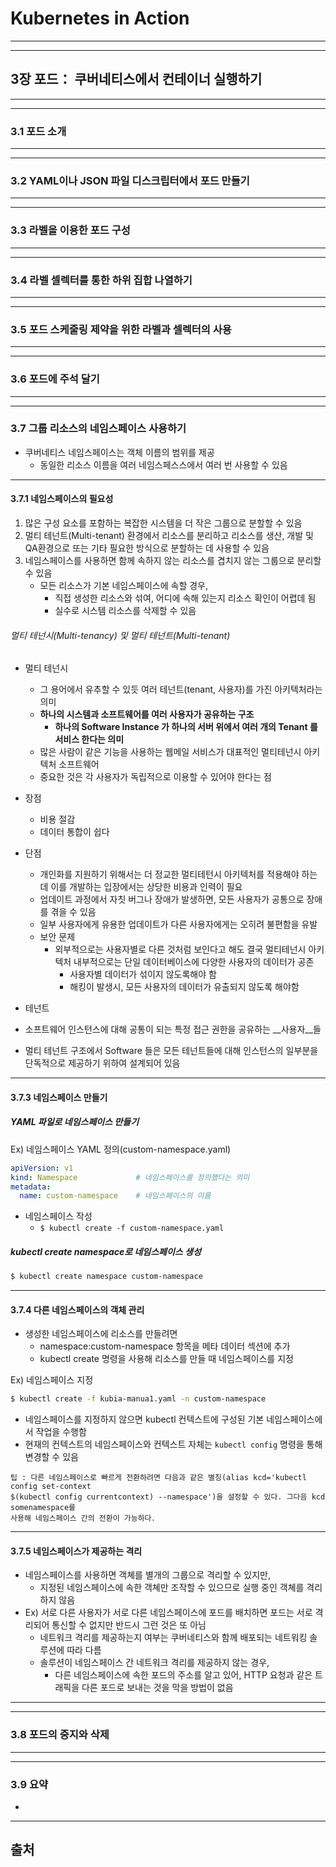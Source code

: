 # Kubernetes in Action

---
---
## 3장 포드： 쿠버네티스에서 컨테이너 실행하기

---
---
### 3.1 포드 소개

---
---
### 3.2 YAML이나 JSON 파일 디스크립터에서 포드 만들기

---
---
### 3.3 라벨을 이용한 포드 구성

---
---
### 3.4 라벨 셀렉터를 통한 하위 집합 나열하기

---
---
### 3.5 포드 스케줄링 제약을 위한 라벨과 셀렉터의 사용

---
---
### 3.6 포드에 주석 달기

---
---
### 3.7 그룹 리소스의 네임스페이스 사용하기
* 쿠버네티스 네임스페이스는 객체 이름의 범위를 제공
	- 동일한 리소스 이름을 여러 네임스페스스에서 여러 번 사용할 수 있음
	
	
---
#### 3.7.1 네임스페이스의 필요성
1. 많은 구성 요소를 포함하는 복잡한 시스템을 더 작은 그룹으로 분할할 수 있음
2. 멀티 테넌트(Multi-tenant) 환경에서 리소스를 분리하고 리소스를 생산, 개발 및 QA환경으로 또는 기타 필요한 방식으로 분할하는 데 사용할 수 있음
3. 네임스페이스를 사용하면 함께 속하지 않는 리소스를 겹치지 않는 그룹으로 분리할 수 있음
	- 모든 리소스가 기본 네임스페이스에 속할 경우, 
		+ 직접 생성한 리소스와 섞여, 어디에 속해 있는지 리소스 확인이 어렵데 됨
		+ 실수로 시스템 리소스를 삭제할 수 있음

###### 멀티 테넌시(Multi-tenancy) 및 멀티 테넌트(Multi-tenant)
* 멀티 테넌시
  - 그 용어에서 유추할 수 있듯 여러 테넌트(tenant, 사용자)를 가진 아키텍처라는 의미
  - __하나의 시스템과 소프트웨어를 여러 사용자가 공유하는 구조__
	+ __하나의 Software Instance 가 하나의 서버 위에서 여러 개의 Tenant 를 서비스 한다는 의미__
  - 많은 사람이 같은 기능을 사용하는 웹메일 서비스가 대표적인 멀티테넌시 아키텍처 소프트웨어
  - 중요한 것은 각 사용자가 독립적으로 이용할 수 있어야 한다는 점

* 장점
  - 비용 절감
  - 데이터 통합이 쉽다

* 단점
  - 개인화를 지원하기 위해서는 더 정교한 멀티테턴시 아키텍처를 적용해야 하는데 이를 개발하는 입장에서는 상당한 비용과 인력이 필요
  - 업데이트 과정에서 자칫 버그나 장애가 발생하면, 모든 사용자가 공통으로 장애를 겪을 수 있음 
  - 일부 사용자에게 유용한 업데이트가 다른 사용자에게는 오히려 불편함을 유발
  - 보안 문제
    + 외부적으로는 사용자별로 다른 것처럼 보인다고 해도 결국 멀티테넌시 아키텍처 내부적으로는 단일 데이터베이스에 다양한 사용자의 데이터가 공존
       * 사용자별 데이터가 섞이지 않도록해야 함
       * 해킹이 발생시, 모든 사용자의 데이터가 유출되지 않도록 해야함
*  테넌트
  - 소프트웨어 인스턴스에 대해 공통이 되는 특정 접근 권한을 공유하는 __사용자__들
  
* 멀티 테넌트 구조에서 Software 들은 모든 테넌트들에 대해 인스턴스의 일부분을 단독적으로 제공하기 위하여 설계되어 있음

---
#### 3.7.3 네임스페이스 만들기

##### YAML 파일로 네임스페이스 만들기
Ex) 네임스페이스 YAML 정의(custom-namespace.yaml)
```yaml
apiVersion: v1
kind: Namespace				# 네임스페이스를 정의했다는 의미
metadata:
  name: custom-namespace	# 네임스페이스의 이름
```
* 네임스페이스 작성
	- `$ kubectl create -f custom-namespace.yaml`

##### kubectl create namespace로 네임스페이스 생성
```bash
$ kubectl create namespace custom-namespace
```

---
#### 3.7.4 다른 네임스페이스의 객체 관리
* 생성한 네임스페이스에 리소스를 만들려면 
	- namespace:custom-namespace 항목을 메타 데이터 섹션에 추가
	- kubectl create 명령을 사용해 리소스를 만들 때 네임스페이스를 지정

Ex) 네임스페이스 지정
```bash
$ kubectl create -f kubia-manua1.yaml -n custom-namespace
```
* 네임스페이스를 지정하지 않으면 kubectl 컨텍스트에 구성된 기본 네임스페이스에서 작업을 수행함
* 현재의 컨텍스트의 네임스페이스와 컨텍스트 자체는 `kubectl config` 명령을 통해 변경할 수 있음

```
팁 : 다른 네임스페이스로 빠르게 전환하려면 다음과 같은 별칭(alias kcd='kubectl config set-context 
$(kubectl config currentcontext) --namespace')을 설정할 수 있다. 그다음 kcd somenamespace를
사용해 네임스페이스 간의 전환이 가능하다．
```

---
#### 3.7.5 네임스페이스가 제공하는 격리
* 네임스페이스를 사용하면 객쳬를 별개의 그룹으로 격리할 수 있지만,
	- 지정된 네임스페이스에 속한 객쳬만 조작할 수 있으므로 실행 중인 객쳬를 격리하지 않음
* Ex) 서로 다른 사용자가 서로 다른 네임스페이스에 포드를 배치하면 포드는 서로 격리되어 통신할 수 없지만 반드시 그런 것은 또 아님
	- 네트워크 격리를 제공하는지 여부는 쿠버네티스와 함께 배포되는 네트워킹 솔루션에 따라 다름
	- 솔루션이 네임스페이스 간 네트워크 격리를 제공하지 않는 경우,
		+ 다른 네임스페이스에 속한 포드의 주소를 알고 있어, HTTP 요청과 같은 트래픽을 다른 포드로 보내는 것을 막을 방법이 없음


---
---
### 3.8 포드의 중지와 삭제



---
---
### 3.9 요약
* 

---
## 출처
[^출처]: Kubernetes in Action-마르코 룩샤-에이콘


<!-- ![](./Kubernetes in Action_3장_포드/) -->